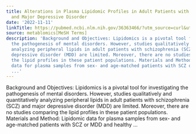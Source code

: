 ```yaml
---
title: Alterations in Plasma Lipidomic Profiles in Adult Patients with Schizophrenia
  and Major Depressive Disorder
date: '2022-11-11'
linkTitle: https://pubmed.ncbi.nlm.nih.gov/36363466/?utm_source=curl&utm_medium=rss&utm_campaign=pubmed-2&utm_content=1Zkrxt7ktlCbHBXEV3v65xxSnkSWNsJ1A6Fq3gBniKhGfIUslK&fc=20210907212339&ff=20221114202002&v=2.17.8
source: metablomics[MeSH Terms]
description: 'Background and Objectives: Lipidomics is a pivotal tool for investigating
  the pathogenesis of mental disorders. However, studies qualitatively and quantitatively
  analyzing peripheral lipids in adult patients with schizophrenia (SCZ) and major
  depressive disorder (MDD) are limited. Moreover, there are no studies comparing
  the lipid profiles in these patient populations. Materials and Method: Lipidomic
  data for plasma samples from sex- and age-matched patients with SCZ or MDD and healthy
  ...'
---
```

Background and Objectives: Lipidomics is a pivotal tool for investigating the pathogenesis of mental disorders. However, studies qualitatively and quantitatively analyzing peripheral lipids in adult patients with schizophrenia (SCZ) and major depressive disorder (MDD) are limited. Moreover, there are no studies comparing the lipid profiles in these patient populations. Materials and Method: Lipidomic data for plasma samples from sex- and age-matched patients with SCZ or MDD and healthy ...